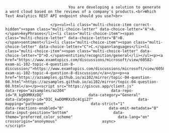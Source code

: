 <p class="card-text">
							
								You are developing a solution to generate a word cloud based on the reviews of a company's products.<br>Which Text Analytics REST API endpoint should you use?<br>
							
						</p><ul><li class="multi-choice-item correct-hidden"><span class="multi-choice-letter" data-choice-letter="A">A.</span>keyPhrases</li><li class="multi-choice-item"><span class="multi-choice-letter" data-choice-letter="B">B.</span>sentiment</li><li class="multi-choice-item"><span class="multi-choice-letter" data-choice-letter="C">C.</span>languages</li><li class="multi-choice-item"><span class="multi-choice-letter" data-choice-letter="D">D.</span>entities/recognition/general</li></ul><p><a href="https://www.examtopics.com/discussions/microsoft/view/60582-exam-ai-102-topic-4-question-8-discussion/">https://www.examtopics.com/discussions/microsoft/view/60582-exam-ai-102-topic-4-question-8-discussion/</a></p><p><a href="https://azsamples.github.io/ai102/mirror/topic-04-question-08.html">https://azsamples.github.io/ai102/mirror/topic-04-question-08.html</a></p><script src="https://giscus.app/client.js"                    data-repo="azsamples/az204"                    data-repo-id="R_kgDOMRXzDQ"                    data-category="General"                    data-category-id="DIC_kwDOMRXzDc4Cgi27"                    data-mapping="pathname"                    data-strict="1"                    data-reactions-enabled="0"                    data-emit-metadata="0"                    data-input-position="bottom"                    data-theme="preferred_color_scheme"                    data-lang="en"                    crossorigin="anonymous"                    async>                    </script>